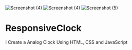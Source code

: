 ![Screenshot (4)](https://user-images.githubusercontent.com/57528872/111631617-a0e73900-8819-11eb-9a28-aa4e1db4cef2.png)
![Screenshot (4)](https://user-images.githubusercontent.com/57528872/111631637-a5abed00-8819-11eb-9cb4-b0cd275cc81a.png)
![Screenshot (5)](https://user-images.githubusercontent.com/57528872/111631740-c5431580-8819-11eb-96b5-6399f5a20313.png)
# ResponsiveClock
I Create a Analog Clock Using HTML, CSS and JavaScript
